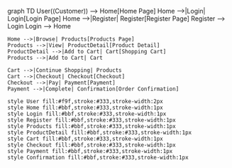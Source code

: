 graph TD
    User((Customer)) --> Home[Home Page]
    Home -->|Login| Login[Login Page]
    Home -->|Register| Register[Register Page]
    Register --> Login
    Login --> Home
    
    Home -->|Browse| Products[Products Page]
    Products -->|View| ProductDetail[Product Detail]
    ProductDetail -->|Add to Cart| Cart[Shopping Cart]
    Products -->|Add to Cart| Cart
    
    Cart -->|Continue Shopping| Products
    Cart -->|Checkout| Checkout[Checkout]
    Checkout -->|Pay| Payment[Payment]
    Payment -->|Complete| Confirmation[Order Confirmation]
    
    style User fill:#f9f,stroke:#333,stroke-width:2px
    style Home fill:#bbf,stroke:#333,stroke-width:1px
    style Login fill:#bbf,stroke:#333,stroke-width:1px
    style Register fill:#bbf,stroke:#333,stroke-width:1px
    style Products fill:#bbf,stroke:#333,stroke-width:1px
    style ProductDetail fill:#bbf,stroke:#333,stroke-width:1px
    style Cart fill:#bbf,stroke:#333,stroke-width:1px
    style Checkout fill:#bbf,stroke:#333,stroke-width:1px
    style Payment fill:#bbf,stroke:#333,stroke-width:1px
    style Confirmation fill:#bbf,stroke:#333,stroke-width:1px
